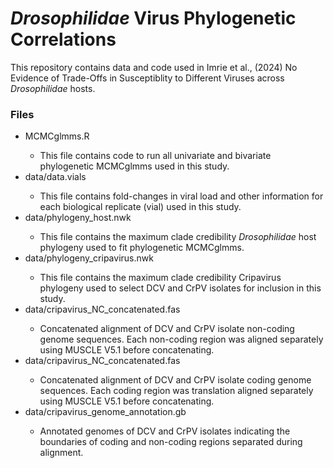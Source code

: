 # *Drosophilidae* Virus Phylogenetic Correlations

This repository contains data and code used in Imrie et al., (2024) No Evidence of Trade-Offs in Susceptiblity to Different Viruses across *Drosophilidae* hosts.

### Files
<ul>
  <li>MCMCglmms.R</li>
  <ul>
    <li>This file contains code to run all univariate and bivariate phylogenetic MCMCglmms used in this study.</li>
  </ul>
<li>data/data.vials</li>
<ul>
  <li>This file contains fold-changes in viral load and other information for each biological replicate (vial) used in this study. </li>
</ul>
  <li>data/phylogeny_host.nwk</li>
<ul>
  <li>This file contains the maximum clade credibility <em>Drosophilidae</em> host phylogeny used to fit phylogenetic MCMCglmms.</li>
</ul>
  <li>data/phylogeny_cripavirus.nwk</li>
<ul>
  <li>This file contains the maximum clade credibility Cripavirus phylogeny used to select DCV and CrPV isolates for inclusion in this study.</li>
</ul>
    <li>data/cripavirus_NC_concatenated.fas</li>
<ul>
  <li>Concatenated alignment of DCV and CrPV isolate non-coding genome sequences. Each non-coding region was aligned separately using MUSCLE V5.1 before concatenating.</li>
</ul>
    <li>data/cripavirus_NC_concatenated.fas</li>
<ul>
  <li>Concatenated alignment of DCV and CrPV isolate coding genome sequences. Each coding region was translation aligned separately using MUSCLE V5.1 before concatenating.</li>
</ul>
<li>data/cripavirus_genome_annotation.gb</li>
<ul>
  <li>Annotated genomes of DCV and CrPV isolates indicating the boundaries of coding and non-coding regions separated during alignment.</li>
</ul>
</ul>
